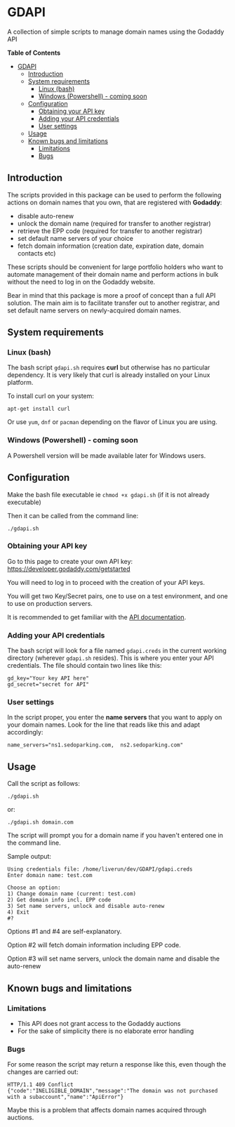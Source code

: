 # GDAPI

A collection of simple scripts to manage domain names using the Godaddy API

**Table of Contents**
- [GDAPI](#gdapi)
  - [Introduction](#introduction)
  - [System requirements](#system-requirements)
    - [Linux (bash)](#linux-bash)
    - [Windows (Powershell) - coming soon](#windows-powershell-coming-soon)
  - [Configuration](#configuration)
    - [Obtaining your API key](#obtaining-your-api-key)
    - [Adding your API credentials](#adding-your-api-credentials)
    - [User settings](#user-settings)
  - [Usage](#usage)
  - [Known bugs and limitations](#known-bugs-and-limitations)
    - [Limitations](#limitations)
    - [Bugs](#bugs)


## Introduction

The scripts provided in this package can be used to perform the following actions on domain names that you own, that are registered with **Godaddy**:

- disable auto-renew
- unlock the domain name (required for transfer to another registrar)
- retrieve the EPP code (required for transfer to another registrar)
- set default name servers of your choice
- fetch domain information (creation date, expiration date, domain contacts etc)

These scripts should be convenient for large portfolio holders who want to automate management of their domain name and perform actions in bulk without the need to log in on the Godaddy website.

Bear in mind that this package is more a proof of concept than a full API solution. The main aim is to facilitate transfer out to another registrar, and set default name servers on newly-acquired domain names.

## System requirements

### Linux (bash)

The bash script `gdapi.sh` requires **curl** but otherwise has no particular dependency. It is very likely that curl is already installed on your Linux platform.

To install curl on your system:

`apt-get install curl`

Or use `yum`, `dnf` or `pacman` depending on the flavor of Linux you are using.

### Windows (Powershell) - coming soon

A Powershell version will be made available later for Windows users.

## Configuration

Make the bash file executable ie `chmod +x gdapi.sh`
(if it is not already executable)

Then it can be called from the command line:

`./gdapi.sh`

### Obtaining your API key

Go to this page to create your own API key: https://developer.godaddy.com/getstarted

You will need to log in to proceed with the creation of your API keys.

You will get two Key/Secret pairs, one to use on a test environment, and one to use on production servers.

It is recommended to get familiar with the [API documentation](https://developer.godaddy.com/doc).

### Adding your API credentials

The bash script will look for a file named `gdapi.creds` in the current working directory (wherever `gdapi.sh` resides). This is where you enter your API credentials. The file should contain two lines like this:
```
gd_key="Your key API here"
gd_secret="secret for API"
```

### User settings

In the script proper, you enter the **name servers** that you want to apply on your domain names. Look for the line that reads like this and adapt accordingly:

`name_servers="ns1.sedoparking.com,  ns2.sedoparking.com"`

## Usage

Call the script as follows:

`./gdapi.sh`

or:

`./gdapi.sh domain.com`

The script will prompt you for a domain name if you haven't entered one in the command line.

Sample output:
```
Using credentials file: /home/liverun/dev/GDAPI/gdapi.creds
Enter domain name: test.com

Choose an option:
1) Change domain name (current: test.com)
2) Get domain info incl. EPP code
3) Set name servers, unlock and disable auto-renew
4) Exit
#?
```
Options #1 and #4 are self-explanatory.

Option #2 will fetch domain information including EPP code.

Option #3 will set name servers, unlock the domain name and disable the auto-renew

## Known bugs and limitations

### Limitations

- This API does not grant access to the Godaddy auctions
- For the sake of simplicity there is no elaborate error handling

### Bugs

For some reason the script may return a response like this, even though the changes are carried out:
```
HTTP/1.1 409 Conflict
{"code":"INELIGIBLE_DOMAIN","message":"The domain was not purchased with a subaccount","name":"ApiError"}
```
Maybe this is a problem that affects domain names acquired through auctions.
